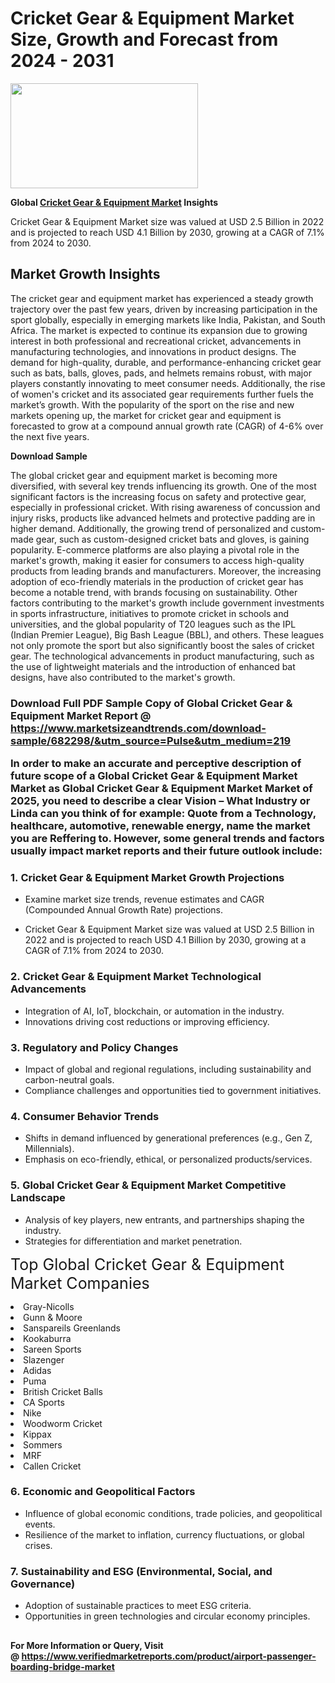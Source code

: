 <H1>Cricket Gear & Equipment Market Size, Growth and Forecast from 2024 - 2031</H1><img class="aligncenter size-medium wp-image-584254" src="https://thirdeyenews.in/wp-content/uploads/2024/09/Global-Market-Research-300x168.jpeg" alt="" width="300" height="168" /><p><strong>Global&nbsp;<a href="https://www.marketsizeandtrends.com/download-sample/682298/&amp;utm_source=Pulse&amp;utm_medium=219">Cricket Gear & Equipment Market</a> Insights</strong></p><p>Cricket Gear & Equipment Market size was valued at USD 2.5 Billion in 2022 and is projected to reach USD 4.1 Billion by 2030, growing at a CAGR of 7.1% from 2024 to 2030.</p><p><h2>Market Growth Insights</h2> <p>The cricket gear and equipment market has experienced a steady growth trajectory over the past few years, driven by increasing participation in the sport globally, especially in emerging markets like India, Pakistan, and South Africa. The market is expected to continue its expansion due to growing interest in both professional and recreational cricket, advancements in manufacturing technologies, and innovations in product designs. The demand for high-quality, durable, and performance-enhancing cricket gear such as bats, balls, gloves, pads, and helmets remains robust, with major players constantly innovating to meet consumer needs. Additionally, the rise of women's cricket and its associated gear requirements further fuels the market’s growth. With the popularity of the sport on the rise and new markets opening up, the market for cricket gear and equipment is forecasted to grow at a compound annual growth rate (CAGR) of 4-6% over the next five years.</p> <p><strong>Download Sample</strong></p> <p>The global cricket gear and equipment market is becoming more diversified, with several key trends influencing its growth. One of the most significant factors is the increasing focus on safety and protective gear, especially in professional cricket. With rising awareness of concussion and injury risks, products like advanced helmets and protective padding are in higher demand. Additionally, the growing trend of personalized and custom-made gear, such as custom-designed cricket bats and gloves, is gaining popularity. E-commerce platforms are also playing a pivotal role in the market's growth, making it easier for consumers to access high-quality products from leading brands and manufacturers. Moreover, the increasing adoption of eco-friendly materials in the production of cricket gear has become a notable trend, with brands focusing on sustainability. Other factors contributing to the market's growth include government investments in sports infrastructure, initiatives to promote cricket in schools and universities, and the global popularity of T20 leagues such as the IPL (Indian Premier League), Big Bash League (BBL), and others. These leagues not only promote the sport but also significantly boost the sales of cricket gear. The technological advancements in product manufacturing, such as the use of lightweight materials and the introduction of enhanced bat designs, have also contributed to the market's growth. <h3></p><p><span class=""><strong>Download Full PDF Sample Copy of Global Cricket Gear & Equipment Market Report</strong> @ <a href="https://www.marketsizeandtrends.com/download-sample/682298/&amp;utm_source=Pulse&amp;utm_medium=219" target="_blank">https://www.marketsizeandtrends.com/download-sample/682298/&amp;utm_source=Pulse&amp;utm_medium=219</a></span></p><p>In order to make an accurate and perceptive description of future scope of a Global&nbsp;Cricket Gear & Equipment Market Market as Global&nbsp;Cricket Gear & Equipment Market Market of 2025, you need to describe a clear Vision &ndash; What Industry or Linda can you think of for example: Quote from a Technology, healthcare, automotive, renewable energy, name the market you are Reffering to. However, some general trends and factors usually impact market reports and their future outlook include:</p><h3>1.&nbsp;<strong>Cricket Gear & Equipment Market Growth Projections</strong></h3><ul><li>Examine market size trends, revenue estimates and CAGR (Compounded Annual Growth Rate) projections.</li><li><p>Cricket Gear & Equipment Market size was valued at USD 2.5 Billion in 2022 and is projected to reach USD 4.1 Billion by 2030, growing at a CAGR of 7.1% from 2024 to 2030.</p></li></ul><h3>2.&nbsp;<strong>Cricket Gear & Equipment Market Technological Advancements</strong></h3><ul><li>Integration of AI, IoT, blockchain, or automation in the industry.</li><li>Innovations driving cost reductions or improving efficiency.</li></ul><h3>3.&nbsp;<strong>Regulatory and Policy Changes</strong></h3><ul><li>Impact of global and regional regulations, including sustainability and carbon-neutral goals.</li><li>Compliance challenges and opportunities tied to government initiatives.</li></ul><h3>4.&nbsp;<strong>Consumer Behavior Trends</strong></h3><ul><li>Shifts in demand influenced by generational preferences (e.g., Gen Z, Millennials).</li><li>Emphasis on eco-friendly, ethical, or personalized products/services.</li></ul><h3>5.&nbsp;<strong>Global Cricket Gear & Equipment Market Competitive Landscape</strong></h3><ul><li>Analysis of key players, new entrants, and partnerships shaping the industry.</li><li>Strategies for differentiation and market penetration.</li></ul><p data-pm-slice="1 1 []"><span style="color: inherit; font-family: inherit; font-size: 25px;">Top Global Cricket Gear & Equipment Market Companies</span></p><div class="" data-test-id=""><p><li>Gray-Nicolls</li><li> Gunn & Moore</li><li> Sanspareils Greenlands</li><li> Kookaburra</li><li> Sareen Sports</li><li> Slazenger</li><li> Adidas</li><li> Puma</li><li> British Cricket Balls</li><li> CA Sports</li><li> Nike</li><li> Woodworm Cricket</li><li> Kippax</li><li> Sommers</li><li> MRF</li><li> Callen Cricket</li></p></div><h3>6.&nbsp;<strong>Economic and Geopolitical Factors</strong></h3><ul><li>Influence of global economic conditions, trade policies, and geopolitical events.</li><li>Resilience of the market to inflation, currency fluctuations, or global crises.</li></ul><h3>7.&nbsp;<strong>Sustainability and ESG (Environmental, Social, and Governance)</strong></h3><ul><li>Adoption of sustainable practices to meet ESG criteria.</li><li>Opportunities in green technologies and circular economy principles.</li></ul><h2><strong style="font-size: 14px;">For More Information or Query, Visit @&nbsp;</strong><a style="background-color: #ffffff; font-size: 14px;" href="https://www.marketsizeandtrends.com/report/cricket-gear-equipment-market/" target="_blank">https://www.verifiedmarketreports.com/product/airport-passenger-boarding-bridge-market</a></h2>
